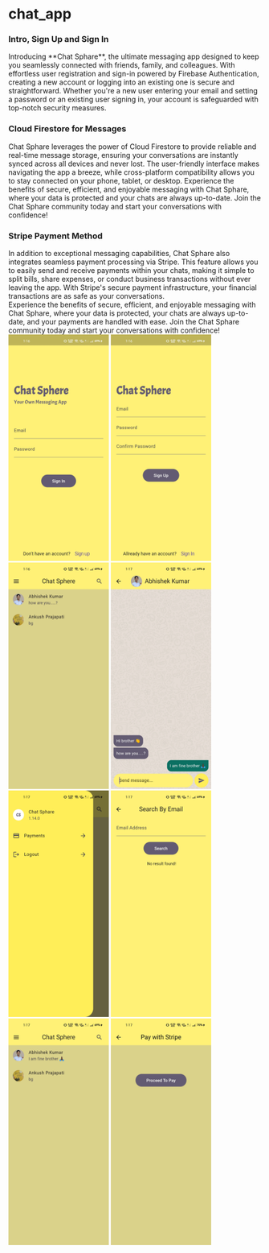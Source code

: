 # chat_app
<h3>Intro, Sign Up and Sign In</h3>
Introducing **Chat Sphare**, the ultimate messaging app designed to keep you seamlessly connected with friends, family, and colleagues. With effortless user registration and sign-in powered by Firebase Authentication, creating a new account or logging into an existing one is secure and straightforward. Whether you're a new user entering your email and setting a password or an existing user signing in, your account is safeguarded with top-notch security measures.
<h3>Cloud Firestore for Messages</h3>
Chat Sphare leverages the power of Cloud Firestore to provide reliable and real-time message storage, ensuring your conversations are instantly synced across all devices and never lost. The user-friendly interface makes navigating the app a breeze, while cross-platform compatibility allows you to stay connected on your phone, tablet, or desktop. Experience the benefits of secure, efficient, and enjoyable messaging with Chat Sphare, where your data is protected and your chats are always up-to-date. Join the Chat Sphare community today and start your conversations with confidence!
<h3>Stripe Payment Method</h3>
In addition to exceptional messaging capabilities, Chat Sphare also integrates seamless payment processing via Stripe. This feature allows you to easily send and receive payments within your chats, making it simple to split bills, share expenses, or conduct business transactions without ever leaving the app. With Stripe's secure payment infrastructure, your financial transactions are as safe as your conversations.
<br>
Experience the benefits of secure, efficient, and enjoyable messaging with Chat Sphare, where your data is protected, your chats are always up-to-date, and your payments are handled with ease. Join the Chat Sphare community today and start your conversations with confidence!

<div style=align-items: center;">
  <img width=200px height=450px src="https://github.com/Ankush1200/chatapp/blob/master/screenshots/1.jpg">
  <img width=200px height=450px src="https://github.com/Ankush1200/chatapp/blob/master/screenshots/2.jpg">
  <img width=200px height=450px src="https://github.com/Ankush1200/chatapp/blob/master/screenshots/3.jpg">
  <img width=200px height=450px src="https://github.com/Ankush1200/chatapp/blob/master/screenshots/4.jpg">
  <img width=200px height=450px src="https://github.com/Ankush1200/chatapp/blob/master/screenshots/5.jpg">
  <img width=200px height=450px src="https://github.com/Ankush1200/chatapp/blob/master/screenshots/6.jpg">
  <img width=200px height=450px src="https://github.com/Ankush1200/chatapp/blob/master/screenshots/7.jpg">
  <img width=200px height=450px src="https://github.com/Ankush1200/chatapp/blob/master/screenshots/8.jpg">
  
</div>
